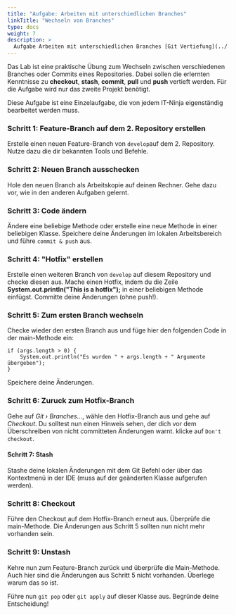```yaml
---
title: "Aufgabe: Arbeiten mit unterschiedlichen Branches"
linkTitle: "Wechseln von Branches"
type: docs
weight: 7
description: >
  Aufgabe Arbeiten mit unterschiedlichen Branches [Git Vertiefung](../../../../docs/git/vertiefung/parallel-processing)
---
```


Das Lab ist eine praktische Übung zum Wechseln zwischen verschiedenen Branches oder Commits eines
Repositories. Dabei sollen die erlernten Kenntnisse zu **checkout**, **stash**, **commit**, **pull**
und **push** vertieft werden. Für die Aufgabe wird nur das zweite Projekt benötigt.

Diese Aufgabe ist eine Einzelaufgabe, die von jedem IT-Ninja eigenständig bearbeitet werden muss.

### Schritt 1: Feature-Branch auf dem 2. Repository erstellen

Erstelle einen neuen Feature-Branch von `develop`auf dem 2. Repository. Nutze dazu die dir bekannten
Tools und Befehle.

### Schritt 2: Neuen Branch ausschecken

Hole den neuen Branch als Arbeitskopie auf deinen Rechner. Gehe dazu vor, wie in den anderen Aufgaben
gelernt.

### Schritt 3: Code ändern

Ändere eine beliebige Methode oder erstelle eine neue Methode in einer beliebigen Klasse. Speichere
deine Änderungen im lokalen Arbeitsbereich und führe `commit & push` aus.

### Schritt 4: "Hotfix" erstellen

Erstelle einen weiteren Branch von `develop` auf diesem Repository und checke diesen aus. Mache einen
Hotfix, indem du die Zeile **System.out.println("This is a hotfix");** in einer beliebigen Methode
einfügst. Committe deine Änderungen (ohne push!).

### Schritt 5: Zum ersten Branch wechseln

Checke wieder den ersten Branch aus und füge hier den folgenden Code in der main-Methode ein:

```
if (args.length > 0) {
    System.out.println("Es wurden " + args.length + " Argumente übergeben");
}
```

Speichere deine Änderungen.

### Schritt 6: Zuruck zum Hotfix-Branch

Gehe auf _Git › Branches..._, wähle den Hotfix-Branch aus und gehe auf _Checkout_. Du solltest nun
einen Hinweis sehen, der dich vor dem Überschreiben von nicht committeten Änderungen warnt. klicke auf
`Don't checkout`.

#### Schritt 7: Stash

Stashe deine lokalen Änderungen mit dem Git Befehl oder über das Kontextmenü in der IDE (muss auf der
geänderten Klasse aufgerufen werden).

### Schritt 8: Checkout

Führe den Checkout auf dem Hotfix-Branch erneut aus. Überprüfe die main-Methode. Die Änderungen aus
Schritt 5 sollten nun nicht mehr vorhanden sein.

### Schritt 9: Unstash

Kehre nun zum Feature-Branch zurück und überprüfe die Main-Methode. Auch hier sind die Änderungen aus
Schritt 5 nicht vorhanden. Überlege warum das so ist.

Führe nun `git pop` oder `git apply` auf dieser Klasse aus. Begründe deine Entscheidung!
